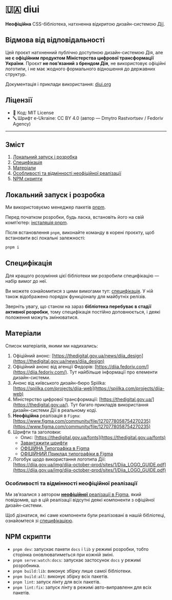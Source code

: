 # 🇺🇦 diui

**Неофіційна** CSS-бібліотека, натхненна відкритою дизайн-системою [Дії](<https://uk.wikipedia.org/wiki/%D0%94%D1%96%D1%8F_(%D1%81%D0%B5%D1%80%D0%B2%D1%96%D1%81)>).

## Відмова від відповідальності

Цей проєкт натхненний публічно доступною дизайн-системою Дія, але **не є офіційним продуктом Міністерства цифрової трансформації України**. Проєкт **не пов’язаний з брендом Дія**, не використовує офіційні логотипи, і не має жодного формального відношення до державних структур.

Документація і приклади використання: [diui.org](https://diui.org)

## Ліцензії

- 🧩 Код: MIT License
- 🔤 Шрифт e-Ukraine: CC BY 4.0 (автор — Dmytro Rastvortsev / Fedoriv Agency)

---

## Зміст

1. [Локальний запуск і розробка](#локальний-запуск-і-розробка)
2. [Специфікація](#специфікація)
3. [Матеріали](#матеріали)
4. [Особливості та відмінності неофіційної реалізації](#особливості-та-відмінності-неофіційної-реалізації)
5. [NPM скрипти](#npm-скрипти)

## Локальний запуск і розробка

Ми використовуємо менеджер пакетів [pnpm](https://pnpm.io/).

Перед початком розробки, будь ласка, встановіть його на свій комп’ютер: [інсталяція pnpm](https://pnpm.io/installation).

Після встановлення `pnpm`, виконайте команду в корені проєкту, щоб встановити всі локальні залежності:

```bash
pnpm i
```

## Специфікація

Для кращого розуміння цієї бібліотеки ми розробили специфікацію — набір вимог до неї.

Ви можете ознайомитися з цими вимогами тут: [специфікація](./SPECIFICATION.md). У ній також відображено порядок функціоналу для майбутніх релізів.

Зверніть увагу, що станом на зараз **бібліотека перебуває в стадії активної розробки**, тому специфікація постійно доповнюється, і деякі положення можуть змінюватися.

## Матеріали

Список матеріалів, якими ми надихались:

1. Офіційний анонс: [https://thedigital.gov.ua/news/diia_design](https://thedigital.gov.ua/news/diia_design)
2. Офіційний анонс від агенції Федорів: [https://diia.fedoriv.com/](https://diia.fedoriv.com/). Тут найбільше інформації про елементи дизайн-системи.
3. Анонс від київського дизайн-бюро Spiilka: [https://spiilka.com/projects/diia-web](https://spiilka.com/projects/diia-web)
4. Міністерство цифрової трансформації: [https://thedigital.gov.ua/](https://thedigital.gov.ua/). Тут багато прикладів використання дизайн-системи Дії в реальному коді.
5. **Неофіційна** реалізація в `Figma`: [https://www.figma.com/community/file/1270778058754270235](https://www.figma.com/community/file/1270778058754270235)
6. Шрифти та заголовки:
   - Опис: [https://thedigital.gov.ua/fonts](https://thedigital.gov.ua/fonts)
   - [Завантажити шрифти](https://www.dropbox.com/scl/fo/gylb537vfe58stu3wubg0/AMPXS4cao0-0UCPWYaSkXDM?rlkey=mkgtdslwk272lps89wb9hiqqq&e=1&dl=0)
   - [ОФІЦІЙНА Типографіка в Figma](https://www.figma.com/file/t4n0PcuOT0qBGU61QVR5z0/Digital-State-UI-kit?node-id=1%3A893)
   - [ОФІЦІЙНИЙ Приклад типографіки в Figma](https://www.figma.com/design/t4n0PcuOT0qBGU61QVR5z0/Digital-State-UI-kit?node-id=8-101&node-type=frame&t=TNXMlOBniViQWoCn-0)
7. Логобук щодо використання логотипа Дії: [https://diia.gov.ua/img/diia-october-prod/sites/1/Diia_LOGO_GUIDE.pdf](https://diia.gov.ua/img/diia-october-prod/sites/1/Diia_LOGO_GUIDE.pdf)

### Особливості та відмінності неофіційної реалізації

Ми зв’язалися з автором [**неофіційної** реалізації в Figma](https://www.figma.com/community/file/1270778058754270235), який повідомив, що в цій реалізації відсутні деякі компоненти з офіційної дизайн-системи.

Щоб дізнатися, які саме компоненти були реалізовані в нашій бібліотеці, ознайомтеся зі [специфікацією](./SPECIFICATION.md).

## NPM скрипти

- `pnpm dev`: запускає пакети `docs` і `lib` у режимі розробки, тобто сторінка оновлюватиметься при кожній зміні.
- `pnpm serve:watch:docs`: запускає застосунок `docs` у режимі розробника.
- `pnpm build:lib`: виконує збірку лише самої бібліотеки.
- `pnpm build:all`: виконує збірку всіх пакетів.
- `pnpm lint`: запуск лінту для всіх пакетів.
- `pnpm lint:fix`: запуск лінту в режимі авто-виправленн для всіх пакетів.
